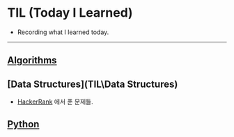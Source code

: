 # TIL (Today I Learned)
* Recording what I learned today.
***

## [Algorithms](#)

## [Data Structures](TIL\Data Structures)
* [HackerRank](https://www.hackerrank.com/) 에서 푼 문제들.

## [Python](#)